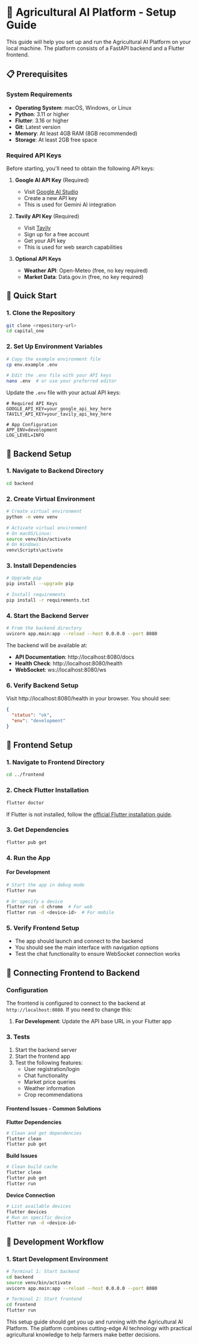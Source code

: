 # 🌾 Agricultural AI Platform - Setup Guide

This guide will help you set up and run the Agricultural AI Platform on your local machine. The platform consists of a FastAPI backend and a Flutter frontend.

## 📋 Prerequisites

### System Requirements
- **Operating System**: macOS, Windows, or Linux
- **Python**: 3.11 or higher
- **Flutter**: 3.16 or higher
- **Git**: Latest version
- **Memory**: At least 4GB RAM (8GB recommended)
- **Storage**: At least 2GB free space

### Required API Keys
Before starting, you'll need to obtain the following API keys:

1. **Google AI API Key** (Required)
   - Visit [Google AI Studio](https://aistudio.google.com/)
   - Create a new API key
   - This is used for Gemini AI integration

2. **Tavily API Key** (Required)
   - Visit [Tavily](https://tavily.com/)
   - Sign up for a free account
   - Get your API key
   - This is used for web search capabilities

3. **Optional API Keys**
   - **Weather API**: Open-Meteo (free, no key required)
   - **Market Data**: Data.gov.in (free, no key required)

## 🚀 Quick Start

### 1. Clone the Repository
```bash
git clone <repository-url>
cd capital_one
```

### 2. Set Up Environment Variables
```bash
# Copy the example environment file
cp env.example .env

# Edit the .env file with your API keys
nano .env  # or use your preferred editor
```

Update the `.env` file with your actual API keys:
```env
# Required API Keys
GOOGLE_API_KEY=your_google_api_key_here
TAVILY_API_KEY=your_tavily_api_key_here

# App Configuration
APP_ENV=development
LOG_LEVEL=INFO
```

## 🔧 Backend Setup

### 1. Navigate to Backend Directory
```bash
cd backend
```

### 2. Create Virtual Environment
```bash
# Create virtual environment
python -m venv venv

# Activate virtual environment
# On macOS/Linux:
source venv/bin/activate
# On Windows:
venv\Scripts\activate
```

### 3. Install Dependencies
```bash
# Upgrade pip
pip install --upgrade pip

# Install requirements
pip install -r requirements.txt
```

### 4. Start the Backend Server
```bash
# From the backend directory
uvicorn app.main:app --reload --host 0.0.0.0 --port 8080
```

The backend will be available at:
- **API Documentation**: http://localhost:8080/docs
- **Health Check**: http://localhost:8080/health
- **WebSocket**: ws://localhost:8080/ws

### 6. Verify Backend Setup
Visit http://localhost:8080/health in your browser. You should see:
```json
{
  "status": "ok",
  "env": "development"
}
```

## 📱 Frontend Setup

### 1. Navigate to Frontend Directory
```bash
cd ../frontend
```

### 2. Check Flutter Installation
```bash
flutter doctor
```

If Flutter is not installed, follow the [official Flutter installation guide](https://flutter.dev/docs/get-started/install).

### 3. Get Dependencies
```bash
flutter pub get
```

### 4. Run the App

#### For Development
```bash
# Start the app in debug mode
flutter run

# Or specify a device
flutter run -d chrome  # For web
flutter run -d <device-id>  # For mobile
```

### 5. Verify Frontend Setup
- The app should launch and connect to the backend
- You should see the main interface with navigation options
- Test the chat functionality to ensure WebSocket connection works

## 🔗 Connecting Frontend to Backend

### Configuration
The frontend is configured to connect to the backend at `http://localhost:8080`. If you need to change this:

1. **For Development**: Update the API base URL in your Flutter app

### 3. Tests
1. Start the backend server
2. Start the frontend app
3. Test the following features:
   - User registration/login
   - Chat functionality
   - Market price queries
   - Weather information
   - Crop recommendations


#### Frontend Issues - Common Solutions

**Flutter Dependencies**
```bash
# Clean and get dependencies
flutter clean
flutter pub get
```

**Build Issues**
```bash
# Clean build cache
flutter clean
flutter pub get
flutter run
```

**Device Connection**
```bash
# List available devices
flutter devices
# Run on specific device
flutter run -d <device-id>
```


## 🔄 Development Workflow

### 1. Start Development Environment
```bash
# Terminal 1: Start backend
cd backend
source venv/bin/activate
uvicorn app.main:app --reload --host 0.0.0.0 --port 8080

# Terminal 2: Start frontend
cd frontend
flutter run
```


This setup guide should get you up and running with the Agricultural AI Platform. The platform combines cutting-edge AI technology with practical agricultural knowledge to help farmers make better decisions.
